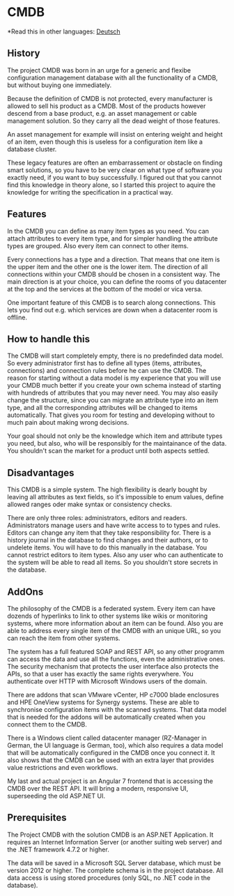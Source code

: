 # CMDB

*Read this in other languages: [Deutsch](Readme.DE.MD)

## History

The project CMDB was born in an urge for a generic and flexibe configuration management database with all the functionality of a CMDB, but without buying one immediately.

Because the definition of CMDB is not protected, every manufacturer is allowed to sell his product as a CMDB.
Most of the products however descend from a base product, e.g. an asset management or cable management solution.
So they carry all the dead weight of those features.

An asset management for example will insist on entering weight and height of an item, even though this is useless for a configuration item like a database cluster.

These legacy features are often an embarrassement or obstacle on finding smart solutions, so you have to be very clear on what type of software you exactly need, if you want to buy successfully.
I figured out that you cannot find this knowledge in theory alone, so I started this project to aquire the knowledge for writing the specification in a practical way.


## Features

In the CMDB you can define as many item types as you need. You can attach attributes to every item type, and for simpler handling the attribute types are grouped. Also every item can connect to other items.

Every connections has a type and a direction. That means that one item is the upper item and the other one is the lower item. The direction of all connections within your CMDB should be chosen in a consistent way. The main direction is at your choice, you can define the rooms of you datacenter at the top and the services at the bottom of the model or vica versa.

One important feature of this CMDB is to search along connections. This lets you find out e.g. which services are down when a datacenter room is offline.

## How to handle this

The CMDB will start completely empty, there is no predefinded data model. So every administrator first has to define all types (items, attributes, connections) and connection rules before he can use the CMDB. The reason for starting without a data model is my experience that you will use your CMDB much better if you create your own schema instead of starting with hundreds of attributes that you may never need. You may also easily change the structure, since you can migrate an attribute type into an item type, and all the corresponding attributes will be changed to items automatically. That gives you room for testing and developing without to much pain about making wrong decisions.

Your goal should not only be the knowledge which item and attribute types you need, but also, who will be responsibly for the maintainance of the data. You shouldn't scan the market for a product until both aspects settled.

## Disadvantages

This CMDB is a simple system. The high flexibility is dearly bought by leaving all attributes as text fields, so it's impossible to enum values, define allowed ranges oder make syntax or consistency checks.

There are only three roles: administrators, editors and readers. Administrators manage users and have write access to to types and rules. Editors can change any item that they take responsibility for. There is a history journal in the database to find changes and their authors, or to undelete items. You will have to do this manually in the database. You cannot restrict editors to item types. Also any user who can authenticate to the system will be able to read all items. So you shouldn't store secrets in the database.

## AddOns

The philosophy of the CMDB is a federated system. Every item can have dozends of hyperlinks to link to other systems like wikis or monitoring systems, where more information about an item can be found. Also you are able to address every single item of the CMDB with an unique URL, so you can reach the item from other systems.

The system has a full featured SOAP and REST API, so any other programm can access the data and use all the functions, even the administrative ones. The security mechanism that protects the user interface also protects the APIs, so that a user has exactly the same rights everywhere. You authenticate over HTTP with Microsoft Windows users of the domain.

There are addons that scan VMware vCenter, HP c7000 blade enclosures and HPE OneView systems for Synergy systems. These are able to synchronise configuration items with the scanned systems. That data model that is needed for the addons will be automatically created when you connect them to the CMDB.

There is a Windows client called datacenter manager (RZ-Manager in German, the UI language is German, too), which also requires a data model that will be automatically configured in the CMDB once you connect it. It also shows that the CMDB can be used with an extra layer that provides value restrictions and even workflows.

My last and actual project is an Angular 7 frontend that is accessing the CMDB over the REST API. It will bring a modern, responsive UI, superseeding the old ASP.NET UI.

## Prerequisites

The Project CMDB with the solution CMDB is an ASP.NET Application. It requires an Internet Information Server (or another suiting web server) and the .NET framework 4.7.2 or higher.

The data will be saved in a Microsoft SQL Server database, which must be version 2012 or higher. The complete schema is in the project database. All data access is using stored procedures (only SQL, no .NET code in the database).

